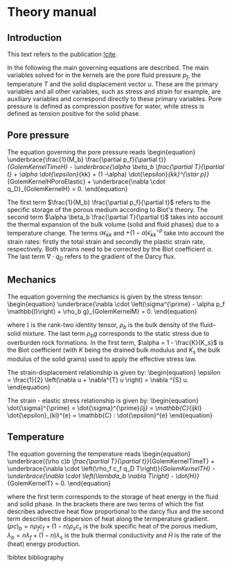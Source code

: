 # Theory manual

## Introduction

This text refers to the publication [!cite](cacace2017).

In the following the main governing equations are described. The main variables solved for in the kernels are the pore fluid pressure $p_f$, the temperature $T$ and the solid displacement vector $u$. These are the primary variables and all other variables, such as stress and strain for example, are auxiliary variables and correspond directly to these primary variables. Pore pressure is defined as compression positive for water, while stress is defined as tension positive for the solid phase.


## Pore pressure

The equation governing the pore pressure reads
\begin{equation}
\underbrace{\frac{1}{M_b} \frac{\partial p_f}{\partial t}}_{GolemKernelTimeH} - \underbrace{\alpha \beta_b \frac{\partial T}{\partial t} + \alpha \dot{\epsilon}_{kk} + (1 -\alpha) \dot{\epsilon}_{kk}^{\star p}}_{GolemKernelHPoroElastic} + \underbrace{\nabla \cdot q_D}_{GolemKernelH} = 0.
\end{equation}

The first term $\frac{1}{M_b} \frac{\partial p_f}{\partial t}$ refers to the specific storage of the porous medium according to Biot's theory. The second term $\alpha \beta_b \frac{\partial T}{\partial t}$ takes into account the thermal expansion of the bulk volume (solid and fluid phases) due to a temperature change. The terms $\alpha \dot{\epsilon}_{kk}$ and $+ (1 -\alpha) \dot{\epsilon}_{kk}^{\star p}$ take into account the strain rates: firstly the total strain and secondly the plastic strain rate, respectively. Both strains need to be corrected by the Biot coefficient $\alpha$. The last term $\nabla \cdot q_D$ refers to the gradient of the Darcy flux.

## Mechanics

The equation governing the mechanics is given by the stress tensor:
\begin{equation}
\underbrace{\nabla \cdot \left(\sigma^{\prime} - \alpha p_f \mathbb{I}\right) + \rho_b g}_{GolemKernelM} = 0.
\end{equation}


where $\mathbb{I}$ is the rank-two identity tensor, $\rho_b$ is the bulk density of the fluid–solid mixture. The last term $\rho_b g$ corresponds to the static stress due to overburden rock formations. In the first term, $\alpha = 1 - \frac{K}{K_s}$ is the Biot coefficient (with $K$ being the drained bulk modulus and $K_s$ the bulk modulus of the solid grains) used to apply the effective stress law.

The strain-displacement relationship is given by:
\begin{equation}
\epsilon = \frac{1}{2} \left(\nabla u + \nabla^{T} u \right) = \nabla ^{S} u.
\end{equation}

The strain - elastic stress relationship is given by:
\begin{equation}
\dot{\sigma}^{\prime} = \dot{\sigma}^{\prime}_{ij} = \mathbb{C}_{ijkl} \dot{\epsilon}_{kl}^{e} =  \mathbb{C} : \dot{\epsilon}^{e}
\end{equation}


## Temperature

The equation governing the temperature reads
\begin{equation}
\underbrace{(\rho c)_b \frac{\partial T}{\partial t}}_{GolemKernelTimeT} + \underbrace{\nabla \cdot \left(\rho_f c_f q_D T\right)}_{GolemKernelTH} - \underbrace{\nabla \cdot \left(\lambda_b \nabla T\right) - \dot{H}}_{GolemKernelT} = 0.
\end{equation}

where the first term corresponds to the storage of heat energy in the fluid and solid phase. In the brackets there are two terms of which the fist describes advective heat flow proportional to the darcy flux and the second term describes the dispersion of heat along the termperature gradient. $(\rho c)_b = n \rho_f c_f + (1-n) \rho_s c_s$ is the bulk specific heat of the porous medium, $\lambda_b = n \lambda_f + (1-n) \lambda_s$ is the bulk thermal conductivity and $\dot{H}$ is the rate of the (heat) energy production.

!bibtex bibliography